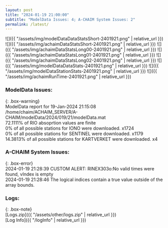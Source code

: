 ```yaml
---
layout: post
title: "2024-01-19 21:00:00"
subtitle: "ModelData Issues: 4; A-CHAIM System Issues: 2"
permalink: /latest/
---
```


![]({{ "/assets/img/modelDataDataStatsShort-2401921.png" | relative_url }})
![]({{ "/assets/img/achaimDataStatsShort-2401921.png" | relative_url }})
![]({{ "/assets/img/achaimDataStatsLong00-2401921.png" | relative_url }})
![]({{ "/assets/img/achaimDataStatsLong01-2401921.png" | relative_url }})
![]({{ "/assets/img/achaimDataStatsLong02-2401921.png" | relative_url }})
![]({{ "/assets/img/modelDataDataStats-2401921.png" | relative_url }})
![]({{ "/assets/img/modelDataStationStats-2401921.png" | relative_url }})
![]({{ "/assets/img/achaimRunTime-2401921.png" | relative_url }})


### ModelData Issues:  
  
{: .box-warning}  
 ModelData report for 19-Jan-2024 21:15:08   
 /home/chaim/ACHAIM_SERVER/A-CHAIM/modelData/2024/019/21/modelData.mat   
 72.1111% of RIO absoprtion values are finite   
 0% of all possible stations for IONO were downloaded. x1724   
 0% of all possible stations for SENTINEL were downloaded. x1179   
 14.3813% of all possible stations for KARTVERKET were downloaded. x4   
  
### A-CHAIM System Issues:  
  
{: .box-error}  
2024-01-19 21:28:39 CUSTOM ALERT: RINEX303o:No valid times were found, vIndex is empty  
2024-01-19 21:28:46 The logical indices contain a true value outside of the array bounds.  

### Logs:  
  
{: .box-note}  
[Logs.zip]({{ "/assets/other/logs.zip" | relative_url }})  
[Log Info]({{ "/logInfo" | relative_url }})  
